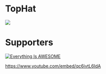 # TopHat
<img src="logo.png">

<h1>Supporters</h1>

[![Everything Is AWESOME](https://i.imgur.com/zWphvB0.png)](https://www.youtube.com/watch?v=eLry2UrxCCc "")


https://www.youtube.com/embed/qc6ivtL6IdA

